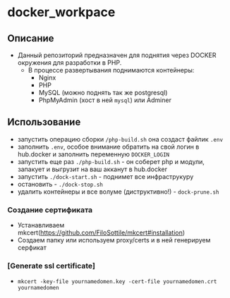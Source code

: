 # docker_workpace

## Описание
- Данный репозиторий предназначен для поднятия через DOCKER окружения для разработки в PHP.
    - В процессе развертывания поднимаются контейнеры:
      - Nginx
      - PHP
      - MySQL (можно поднять так же postgresql)
      - PhpMyAdmin (хост в ней `mysql`) или Adminer

## Использование
- запустить операцию сборки `/php-build.sh` она создаст файлик `.env`
- заполнить `.env`, особое внимание обратить на свой логин в hub.docker и заполнить переменную `DOCKER_LOGIN`
- запустить еще раз `./php-build.sh` - он соберет php и модули, запакует и выгрузит на ваш акканут в hub.docker
- запустить `./dock-start.sh` - поднимет все инфраструкуру
- остановить - `./dock-stop.sh`
- удалить контейнеры и все волуме (диструктивно!) - `dock-prune.sh`

 ### Создание сертификата
 - Устанавливаем mkcert(https://github.com/FiloSottile/mkcert#installation)
 - Создаем папку или используем proxy/certs и в ней генерируем серфикат
 
 ### [Generate ssl certificate]
 - `mkcert -key-file yournamedomen.key -cert-file yournamedomen.crt yournamedomen`
